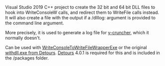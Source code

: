 Visual Studio 2019 C++ project to create the 32 bit and 64 bit DLL files to hook into WriteConsoleW calls, and redirect them to WriteFile calls instead. It will also create a file with the output if a /dlllog: argument is provided to the command line argument.

More precisely, it is used to generate a log file for [y-cruncher](http://www.numberworld.org/y-cruncher/), which it normally doesn't.


Can be used with [WriteConsoleToWriteFileWrapperExe](https://github.com/sp00n/WriteConsoleToWriteFileWrapperExe) or the original [withdll.exe from Detours](https://github.com/microsoft/Detours/tree/4.0.1/samples/withdll).
[Detours](https://github.com/microsoft/Detours) 4.0.1 is required for this and is included in the /packages folder.